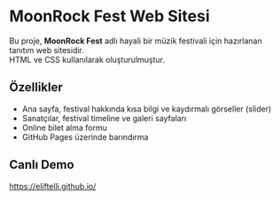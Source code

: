 # MoonRock Fest Web Sitesi

Bu proje, **MoonRock Fest** adlı hayali bir müzik festivali için hazırlanan tanıtım web sitesidir.  
HTML ve CSS kullanılarak oluşturulmuştur.  

## Özellikler

- Ana sayfa, festival hakkında kısa bilgi ve kaydırmalı görseller (slider)
- Sanatçılar, festival timeline ve galeri sayfaları
- Online bilet alma formu
- GitHub Pages üzerinde barındırma

## Canlı Demo

https://eliftelli.github.io/

